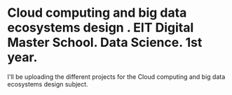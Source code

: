# Cloud computing and big data ecosystems design . EIT Digital Master School. Data Science. 1st year.

I'll be uploading the different projects for the Cloud computing and big data ecosystems design subject.
